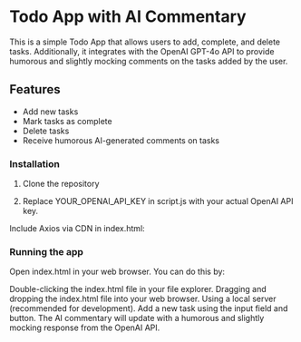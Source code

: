 
# Todo App with AI Commentary

This is a simple Todo App that allows users to add, complete, and delete tasks. Additionally, it integrates with the OpenAI GPT-4o API to provide humorous and slightly mocking comments on the tasks added by the user.

## Features

- Add new tasks
- Mark tasks as complete
- Delete tasks
- Receive humorous AI-generated comments on tasks

### Installation

1. Clone the repository

2. Replace
YOUR_OPENAI_API_KEY
in script.js with your actual OpenAI API key.

Include Axios via CDN in index.html:

<script src="https://cdn.jsdelivr.net/npm/axios/dist/axios.min.js"></script>

### Running the app
Open index.html in your web browser. You can do this by:

Double-clicking the index.html file in your file explorer.
Dragging and dropping the index.html file into your web browser.
Using a local server (recommended for development).
Add a new task using the input field and button. The AI commentary will update with a humorous and slightly mocking response from the OpenAI API.
